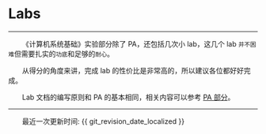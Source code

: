 <style>p { text-indent: 2em; }</style>

# Labs

---

《计算机系统基础》实验部分除了 PA，还包括几次小 lab，这几个 lab `并不困难`但需要扎实的`功底`和足够的`耐心`。

从得分的角度来讲，完成 lab 的性价比是非常高的，所以建议各位都好好完成。

Lab 文档的编写原则和 PA 的基本相同，相关内容可以参考 [PA 部分](../PA/index.md)。


---

最近一次更新时间: {{ git_revision_date_localized }}